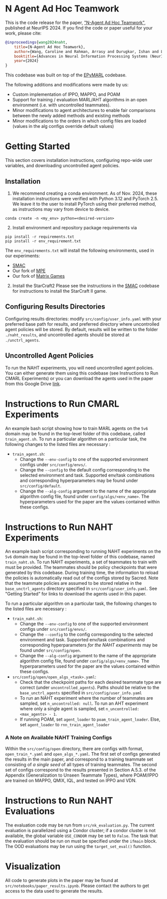 # N Agent Ad Hoc Teamwork


This is the code release for the paper, ["N-Agent Ad Hoc Teamwork"](https://arxiv.org/abs/2404.10740), published at NeurIPS 2024. If you find the code or paper useful for your work, please cite: 

```bibtex
@inproceedings{wang2024naht,
    title={N-Agent Ad Hoc Teamwork},
    author={Wang, Caroline and Rahman, Arrasy and Durugkar, Ishan and Liebman, Elad and Stone, Peter},
    booktitle={Advances in Neural Information Processing Systems (NeurIPS)},
    year={2024}
}
```
This codebase was built on top of the [EPyMARL](https://github.com/uoe-agents/epymarl) codebase.

The following additions and modifications were made by us: 
- Custom implementation of IPPO, MAPPO, and POAM
- Support for training / evaluation MARL/AHT algorithms in an open environment (i.e. with uncontrolled teammates). 
- Minor modifications to agent architectures to enable fair comparisons between the newly added methods and existing methods
- Minor modifications to the orders in which config files are loaded (values in the alg configs override default values)

# Getting Started 
This section covers installation instructions, configuring repo-wide user variables, and downloading uncontrolled agent policies.

## Installation
1. We recommend creating a conda environment. As of Nov. 2024, these installation instructions were verified with Python 3.12 and PyTorch 2.5. 
We leave it to the user to install PyTorch using their preferred method, as 
instructions may vary from device to device.
```
conda create -n <my_env> python=<desired-version>
```

2. Install environment and repository package requirements via 
```
pip install -r requirements.txt
pip install -r env_requirement.txt
```
The `env_requirements.txt` will install the following environments, used in our experiments: 
- [SMAC](https://github.com/oxwhirl/smac)
- Our fork of [MPE](https://github.com/carolinewang01/multiagent-particle-envs)
- Our fork of [Matrix Games](https://github.com/carolinewang01/matrix-games)

2. Install the StarCraft2 
Please see the instructions in the [SMAC](https://github.com/oxwhirl/smac) codebase for instructions to install the StarCraft II game. 


## Configuring Results Directories

Configuring results directories: modify `src/config/user_info.yaml` with your preferred base path for results, and preferred directory where uncontrolled agent policies will be stored. 
By default, results will be written to the folder `./naht_results`, and uncontrolled agents should be stored at `./unctrl_agents`.

## Uncontrolled Agent Policies

To run the NAHT experiments, you will need uncontrolled agent policies. You can either generate them using this codebase (see Instructions to Run CMARL Experiments) or you can download the agents used in the paper from this Google Drive [link](https://drive.google.com/file/d/1lpYEgYdRaj7u1rWInCXe3HzpxwJpaYsq/view?usp=sharing).


# Instructions to Run CMARL Experiments
An example bash script showing how to train MARL agents on the `5v6` domain may be found in the top-level folder of this codebase, called `train_agent.sh`.
To run a particular algorithm on a particular task, the following changes to the listed files are necessary : 
- `train_agent.sh`:
    - Change the `--env-config` to one of the supported environment configs under `src/config/envs/`.
    - Change the `--config` to the default config corresponding to the selected environment and task. Supported env/task combinations and corresponding hyperparameters may be found under `src/config/default`.
    - Change the `--alg-config` argument to the name of the appropriate algorithm config file, found under `config/algs/<env_name>`. The hyperparameters used for the paper are the values contained within these configs.  

# Instructions to Run NAHT Experiments
An example bash script corresponding to running NAHT experiments on the `5v6` domain may be found in the top-level folder of this codebase, named `train_naht.sh`.
To run NAHT experiments, a set of teammates to train with must be provided. 
The teammates should be policy checkpoints that were generated by this codebase. 
During training time, the information to reload the policies is automatically read out of the configs stored by Sacred.
Note that the teammate policies are assumed to be stored relative in the `base_unctrl_agents` directory specified in `src/config/user_info.yaml`. See "Getting Started" for links to download the agents used in this paper. 

To run a particular algorithm on a particular task, the following changes to the listed files are necessary : 
- `train_naht.sh`: 
    - Change the `--env-config` to one of the supported environment configs under `src/config/envs/`.
    - Change the `--config` to the config corresponding to the selected environment and task. Supported env/task combinations and corresponding hyperparameters *for the NAHT experiments* may be found under `src/config/open`.
    - Change the `--alg-config` argument to the name of the appropriate algorithm config file, found under `config/algs/<env_name>`. The hyperparameters used for the paper are the values contained within these configs.  
- `src/config/open/open_algs_<task>.yaml`: 
    - Check that the checkpoint paths for each desired teammate type are correct (under `uncontrolled_agents`). Paths should be relative to the `base_unctrl_agents` specified in `src/config/user_info.yaml`
    - To run an NAHT experiment where the number of teammates are sampled, set `n_uncontrolled: null`. To run an AHT experiment where only a single agent is sampled, set `n_uncontrolled: <max_agents> - 1`.
    - If running POAM, set `agent_loader` to `poam_train_agent_loader`. Else, set `agent_loader` to `rnn_train_agent_loader`

### A Note on Available NAHT Training Configs
Within the `src/config/open` directory, there are configs with format,  `open_train_*.yaml` and `open_algs_*.yaml`.
The first set of configs generated the results in the main paper, and correspond to a training teammate set consisting of *a single seed* of all types of training teammates. 
The second set of configs correspond to the results presented in Section A.5.3. of the Appendix (Generalization to Unseen Teammate Types), where POAM/IPPO are trained on MAPPO, QMIX, IQL, and tested on IPPO and VDN. 


# Instructions to Run NAHT Evaluations
The evaluation code may be run from `src/nk_evaluation.py`.
The current evaluation is parallelized using a Condor cluster; if a condor cluster is not available, the global variable `USE_CONDOR` may be set to `False`.
The task that the evaluation should be run on must be specified under the `ifmain` block.
The OOD evaluations may be run using the `target_set_eval()` function.

# Visualization
 All code to generate plots in the paper may be found at `src/notebooks/paper_results.ipynb`.
 Please contact the authors to get access to the data used to generate the results. 
